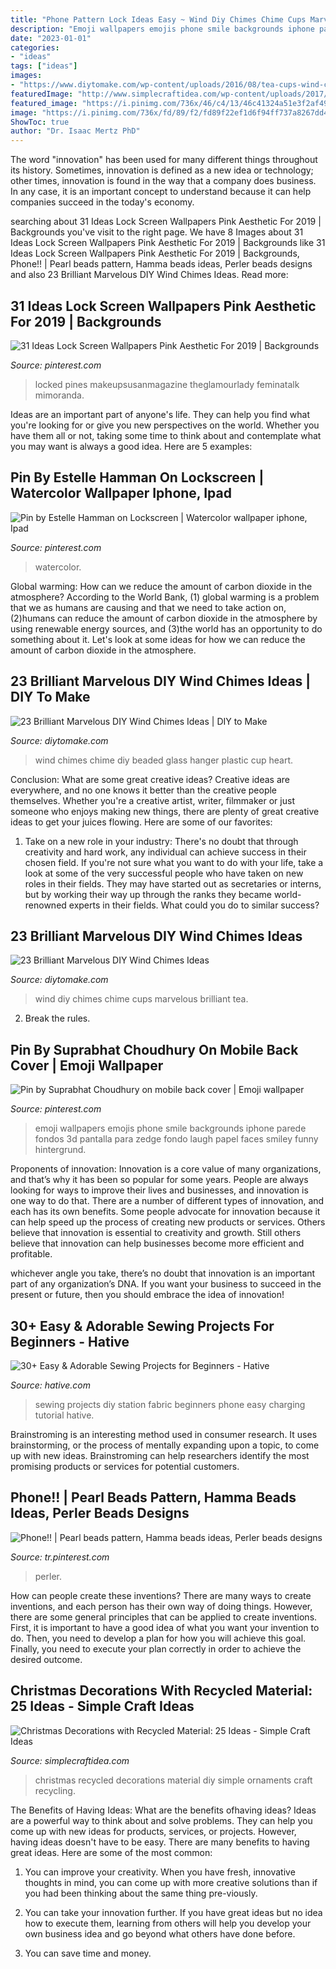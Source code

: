 ```yaml
---
title: "Phone Pattern Lock Ideas Easy ~ Wind Diy Chimes Chime Cups Marvelous Brilliant Tea"
description: "Emoji wallpapers emojis phone smile backgrounds iphone parede fondos 3d pantalla para zedge fondo laugh papel faces smiley funny hintergrund"
date: "2023-01-01"
categories:
- "ideas"
tags: ["ideas"]
images:
- "https://www.diytomake.com/wp-content/uploads/2016/08/tea-cups-wind-chime.jpg"
featuredImage: "http://www.simplecraftidea.com/wp-content/uploads/2017/12/22-1.jpg"
featured_image: "https://i.pinimg.com/736x/46/c4/13/46c41324a51e3f2af49e1456387b84f8.jpg"
image: "https://i.pinimg.com/736x/fd/89/f2/fd89f22ef1d6f94ff737a8267dd427bb.jpg"
ShowToc: true
author: "Dr. Isaac Mertz PhD"
---
```



The word "innovation" has been used for many different things throughout its history. Sometimes, innovation is defined as a new idea or technology; other times, innovation is found in the way that a company does business. In any case, it is an important concept to understand because it can help companies succeed in the today's economy.

	

		
searching about 31 Ideas Lock Screen Wallpapers Pink Aesthetic For 2019 | Backgrounds you've visit to the right page. We have 8 Images about 31 Ideas Lock Screen Wallpapers Pink Aesthetic For 2019 | Backgrounds like 31 Ideas Lock Screen Wallpapers Pink Aesthetic For 2019 | Backgrounds, Phone!! | Pearl beads pattern, Hamma beads ideas, Perler beads designs and also 23 Brilliant Marvelous DIY Wind Chimes Ideas. Read more:
		
    
## 31 Ideas Lock Screen Wallpapers Pink Aesthetic For 2019 | Backgrounds

<img loading=lazy src="https://i.pinimg.com/736x/46/c4/13/46c41324a51e3f2af49e1456387b84f8.jpg" onerror="this.onerror=null;this.src='https://tse2.mm.bing.net/th?id=OIP.drE4lx9K7heAexgaePnSswAAAA&amp;pid=15.1';" alt="31 Ideas Lock Screen Wallpapers Pink Aesthetic For 2019 | Backgrounds">

_Source: pinterest.com_

>locked pines makeupsusanmagazine theglamourlady feminatalk mimoranda. 

	

Ideas are an important part of anyone's life. They can help you find what you're looking for or give you new perspectives on the world. Whether you have them all or not, taking some time to think about and contemplate what you may want is always a good idea. Here are 5 examples: 

    
## Pin By Estelle Hamman On Lockscreen | Watercolor Wallpaper Iphone, Ipad

<img loading=lazy src="https://i.pinimg.com/736x/fd/89/f2/fd89f22ef1d6f94ff737a8267dd427bb.jpg" onerror="this.onerror=null;this.src='https://tse1.mm.bing.net/th?id=OIP.ZXeU6qJFSfttnPoDXwkaKAHaNK&amp;pid=15.1';" alt="Pin by Estelle Hamman on Lockscreen | Watercolor wallpaper iphone, Ipad">

_Source: pinterest.com_

>watercolor. 

	

Global warming: How can we reduce the amount of carbon dioxide in the atmosphere?
According to the World Bank, (1) global warming is a problem that we as humans are causing and that we need to take action on, (2)humans can reduce the amount of carbon dioxide in the atmosphere by using renewable energy sources, and (3)the world has an opportunity to do something about it. Let's look at some ideas for how we can reduce the amount of carbon dioxide in the atmosphere.

    
## 23 Brilliant Marvelous DIY Wind Chimes Ideas | DIY To Make

<img loading=lazy src="http://www.diytomake.com/wp-content/uploads/2016/08/glass-beaded-wind-chime.jpg" onerror="this.onerror=null;this.src='https://tse4.mm.bing.net/th?id=OIP.zippfTOwaxLPLJPIPO8eBQHaPL&amp;pid=15.1';" alt="23 Brilliant Marvelous DIY Wind Chimes Ideas | DIY to Make">

_Source: diytomake.com_

>wind chimes chime diy beaded glass hanger plastic cup heart. 

	

Conclusion: What are some great creative ideas?
Creative ideas are everywhere, and no one knows it better than the creative people themselves. Whether you're a creative artist, writer, filmmaker or just someone who enjoys making new things, there are plenty of great creative ideas to get your juices flowing. Here are some of our favorites: 
1. Take on a new role in your industry: There's no doubt that through creativity and hard work, any individual can achieve success in their chosen field. If you're not sure what you want to do with your life, take a look at some of the very successful people who have taken on new roles in their fields. They may have started out as secretaries or interns, but by working their way up through the ranks they became world-renowned experts in their fields. What could you do to similar success? 


    
## 23 Brilliant Marvelous DIY Wind Chimes Ideas

<img loading=lazy src="https://www.diytomake.com/wp-content/uploads/2016/08/tea-cups-wind-chime.jpg" onerror="this.onerror=null;this.src='https://tse3.mm.bing.net/th?id=OIP.cFTdFuZe7hG_RYRYrAELPgHaJN&amp;pid=15.1';" alt="23 Brilliant Marvelous DIY Wind Chimes Ideas">

_Source: diytomake.com_

>wind diy chimes chime cups marvelous brilliant tea. 

	

2. Break the rules.

    
## Pin By Suprabhat Choudhury On Mobile Back Cover | Emoji Wallpaper

<img loading=lazy src="https://i.pinimg.com/736x/3d/fb/2b/3dfb2b6c5e65d3ab8a8e3abf3a97f40a.jpg" onerror="this.onerror=null;this.src='https://tse1.mm.bing.net/th?id=OIP.WtKMJGhWEPKzMjVKX3ulwQHaNK&amp;pid=15.1';" alt="Pin by Suprabhat Choudhury on mobile back cover | Emoji wallpaper">

_Source: pinterest.com_

>emoji wallpapers emojis phone smile backgrounds iphone parede fondos 3d pantalla para zedge fondo laugh papel faces smiley funny hintergrund. 

	

Proponents of innovation:
Innovation is a core value of many organizations, and that’s why it has been so popular for some years. People are always looking for ways to improve their lives and businesses, and innovation is one way to do that. There are a number of different types of innovation, and each has its own benefits.
Some people advocate for innovation because it can help speed up the process of creating new products or services. Others believe that innovation is essential to creativity and growth. Still others believe that innovation can help businesses become more efficient and profitable.

 whichever angle you take, there’s no doubt that innovation is an important part of any organization’s DNA. If you want your business to succeed in the present or future, then you should embrace the idea of innovation!

    
## 30+ Easy &amp; Adorable Sewing Projects For Beginners - Hative

<img loading=lazy src="https://hative.com/wp-content/uploads/2015/06/sewing-projects-for-beginners/32-sewing-projects-for-beginners.jpg" onerror="this.onerror=null;this.src='https://tse2.mm.bing.net/th?id=OIP.eFaOIiOVgSJn-VuRz-klegHaKX&amp;pid=15.1';" alt="30+ Easy &amp; Adorable Sewing Projects for Beginners - Hative">

_Source: hative.com_

>sewing projects diy station fabric beginners phone easy charging tutorial hative. 

	

Brainstroming is an interesting method used in consumer research. It uses brainstorming, or the process of mentally expanding upon a topic, to come up with new ideas. Brainstroming can help researchers identify the most promising products or services for potential customers.

    
## Phone!! | Pearl Beads Pattern, Hamma Beads Ideas, Perler Beads Designs

<img loading=lazy src="https://i.pinimg.com/736x/95/0d/cf/950dcf19f40fb1d189d6face0f278fc5--perler-beads-phones.jpg" onerror="this.onerror=null;this.src='https://tse1.mm.bing.net/th?id=OIP.U5Wbm0aLoWPlj6qZCHMW9QHaHa&amp;pid=15.1';" alt="Phone!! | Pearl beads pattern, Hamma beads ideas, Perler beads designs">

_Source: tr.pinterest.com_

>perler. 

	

How can people create these inventions?
There are many ways to create inventions, and each person has their own way of doing things. However, there are some general principles that can be applied to create inventions. First, it is important to have a good idea of what you want your invention to do. Then, you need to develop a plan for how you will achieve this goal. Finally, you need to execute your plan correctly in order to achieve the desired outcome.

    
## Christmas Decorations With Recycled Material: 25 Ideas - Simple Craft Ideas

<img loading=lazy src="http://www.simplecraftidea.com/wp-content/uploads/2017/12/22-1.jpg" onerror="this.onerror=null;this.src='https://tse2.mm.bing.net/th?id=OIP.FOnY8Cyv4651_pQ4ecW0cAHaN3&amp;pid=15.1';" alt="Christmas Decorations with Recycled Material: 25 Ideas - Simple Craft Ideas">

_Source: simplecraftidea.com_

>christmas recycled decorations material diy simple ornaments craft recycling. 

	

The Benefits of Having Ideas: What are the benefits ofhaving ideas?
Ideas are a powerful way to think about and solve problems. They can help you come up with new ideas for products, services, or projects. However, having ideas doesn't have to be easy. There are many benefits to having great ideas. Here are some of the most common:
1) You can improve your creativity. When you have fresh, innovative thoughts in mind, you can come up with more creative solutions than if you had been thinking about the same thing pre-viously.

2) You can take your innovation further. If you have great ideas but no idea how to execute them, learning from others will help you develop your own business idea and go beyond what others have done before.

3) You can save time and money.

